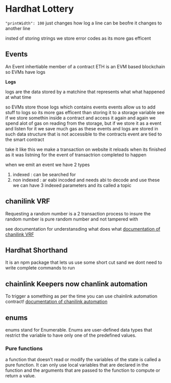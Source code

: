 # Hardhat Lottery

`"printWidth": 100`
just changes how log a line can be beofre it changes to another line

insted of storing strings we store error codes as its more gas efficent

## Events

An Event inhertiable member of a contract
ETH is an EVM based blockchain so EVMs have logs

<b>Logs</b>

logs are the data stored by a matchine that represents what what happened at what time

so EVMs store those logs which contains events
events allow us to add stuff to logs
so its more gas efficent than storing it to a storage variable
see if we store somethin inside a contract and access it again and again we spend alot of gas on reading from the storage, but if we store it as a event and listen for it we save much gas as these events and logs are stored in such data structure that is not accessible to the contracts
event are tied to the smart contract

take it like this we make a transaction on website it reloads when its finished as it was listning for the event of transactrion completed to happen

when we emit an event we have 2 types

1. indexed : can be searched for
2. non indexed : ar eabi incoded and needs abi to decode and use these
   we can have 3 indexed parameters and its called a topic

## chanilink VRF

Requesting a random number is a 2 transaction process to insure the random number is pure random number and not tampered with

see documentation for understansding what does what
[documentation of chanilink VRF](https://docs.chain.link/vrf/v2/subscription/examples/get-a-random-number)

## Hardhat Shorthand

It is an npm package that lets us use some short cut sand we dont need to write complete commands to run

## chainlink Keepers now chanlink automation

To trigger a something as per the time you can use chainlink automation contract!
[documentation of chanilink automation](https://docs.chain.link/chainlink-automation/overview/getting-started)

## enums

enums stand for Enumerable. Enums are user-defined data types that restrict the variable to have only one of the predefined values.

### Pure functions

a function that doesn’t read or modify the variables of the state is called a pure function. It can only use local variables that are declared in the function and the arguments that are passed to the function to compute or return a value.
